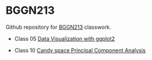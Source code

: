 # BGGN213
Github repository for [BGGN213](https://bioboot.github.io/bggn213_W23/) classwork.

- Class 05 [Data Visualization with ggplot2](https://github.com/Transactions84/bggn213_github/blob/main/class05/class05.pdf)

- Class 10 [Candy space Principal Component Analysis](https://github.com/Transactions84/bggn213_github/blob/main/class10/lab10.pdf)
